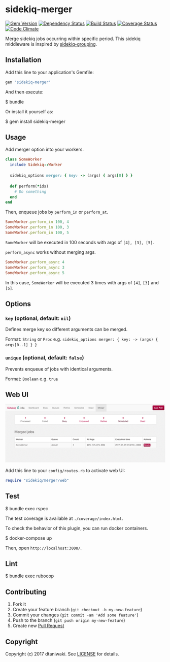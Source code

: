 # sidekiq-merger

[![Gem Version][gem-image]][gem-link]
[![Dependency Status][deps-image]][deps-link]
[![Build Status][build-image]][build-link]
[![Coverage Status][cov-image]][cov-link]
[![Code Climate][gpa-image]][gpa-link]

Merge sidekiq jobs occurring within specific period. This sidekiq middleware is inspired by [sidekiq-grouping](https://github.com/gzigzigzeo/sidekiq-grouping).

## Installation

Add this line to your application's Gemfile:

```ruby
gem 'sidekiq-merger'
```

And then execute:

  $ bundle

Or install it yourself as:

  $ gem install sidekiq-merger

## Usage

Add merger option into your workers.

```ruby
class SomeWorker
  include Sidekiq::Worker

  sidekiq_options merger: { key: -> (args) { args[0] } }

  def perform(*ids)
    # Do something
  end
end
```

Then, enqueue jobs by `perform_in` or `perform_at`.

```ruby
SomeWorker.perform_in 100, 4
SomeWorker.perform_in 100, 3
SomeWorker.perform_in 100, 5
```

`SomeWorker` will be executed in 100 seconds with args of `[4], [3], [5]`.

`perform_async` works without merging args.

```ruby
SomeWorker.perform_async 4
SomeWorker.perform_async 3
SomeWorker.perform_async 5
```

In this case, `SomeWorker` will be executed 3 times with args of `[4]`, `[3]` and `[5]`.

## Options

### `key` (optional, default: `nil`)

Defines merge key so different arguments can be merged.

Format: `String` or `Proc`
e.g. `sidekiq_options merger: { key: -> (args) { args[0..1] } }`

### `unique` (optional, default: `false`)

Prevents enqueue of jobs with identical arguments.

Format: `Boolean`
e.g. `true`

## Web UI

![Web UI](misc/web_ui.png)

Add this line to your `config/routes.rb` to activate web UI:

```ruby
require "sidekiq/merger/web"
```

## Test

  $ bundle exec rspec

The test coverage is available at `./coverage/index.html`.

To check the behavior of this plugin, you can run docker containers.

  $ docker-compose up

Then, open `http://localhost:3000/`.

## Lint

  $ bundle exec rubocop

## Contributing

1. Fork it
2. Create your feature branch (`git checkout -b my-new-feature`)
3. Commit your changes (`git commit -am 'Add some feature'`)
4. Push to the branch (`git push origin my-new-feature`)
5. Create new [Pull Request](../../pull/new/master)

## Copyright

Copyright (c) 2017 dtaniwaki. See [LICENSE](LICENSE) for details.

[gem-image]:   https://badge.fury.io/rb/sidekiq-merger.svg
[gem-link]:    http://badge.fury.io/rb/sidekiq-merger
[build-image]: https://secure.travis-ci.org/dtaniwaki/sidekiq-merger.svg
[build-link]:  http://travis-ci.org/dtaniwaki/sidekiq-merger
[deps-image]:  https://gemnasium.com/dtaniwaki/sidekiq-merger.svg
[deps-link]:   https://gemnasium.com/dtaniwaki/sidekiq-merger
[cov-image]:   https://coveralls.io/repos/dtaniwaki/sidekiq-merger/badge.png
[cov-link]:    https://coveralls.io/r/dtaniwaki/sidekiq-merger
[gpa-image]:   https://codeclimate.com/github/dtaniwaki/sidekiq-merger.svg
[gpa-link]:    https://codeclimate.com/github/dtaniwaki/sidekiq-merger

